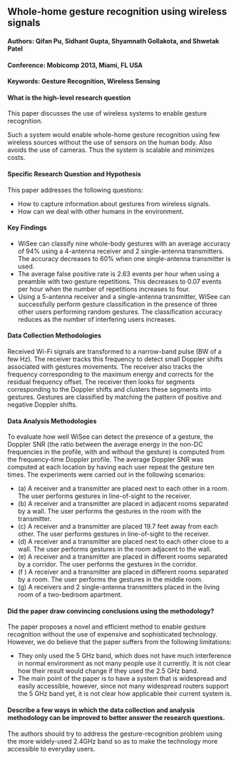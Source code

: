 ## Whole-home gesture recognition using wireless signals

#### Authors: Qifan Pu, Sidhant Gupta, Shyamnath Gollakota, and Shwetak Patel

#### Conference: Mobicomp 2013, Miami, FL USA

#### Keywords: Gesture Recognition, Wireless Sensing

#### What	is	the	high-level	research question
This paper discusses the use of wireless systems to enable gesture recognition.

Such a system would enable whole-home gesture recognition using few wireless sources without the use of sensors on the human body. Also avoids the use of cameras. Thus the system is scalable and minimizes costs. 

#### Specific Research Question and Hypothesis
This paper addresses the following questions:
- How to capture information about gestures from wireless signals.
- How can we deal with other humans in the environment.

#### Key Findings
- WiSee can classify nine whole-body gestures  with an average accuracy of 94% using a 4-antenna receiver and 2 single-antenna transmitters. The accuracy decreases to 60% when one single-antenna transmitter is used.
- The average false positive rate is 2.63 events per hour when using a preamble with two gesture repetitions. This decreases to 0.07 events per hour when the number of repetitions increases  to four.
- Using a 5-antenna receiver and a single-antenna transmitter, WiSee can successfully perform gesture classification in the presence of three other users performing random gestures. The classification accuracy reduces as the number of interfering users increases.


#### Data Collection Methodologies
Received Wi-Fi signals are transformed to a narrow-band pulse (BW of a few Hz). The receiver tracks this frequency to detect small Doppler shifts associated with gestures movements. The receiver also tracks the frequency corresponding to the maximum energy and corrects for the residual frequency offset. The receiver then looks for segments corresponding to the Doppler shifts and clusters these segments into gestures. Gestures are classified by matching the pattern of positive and negative Doppler shifts.

#### Data Analysis Methodologies
To evaluate how well WiSee can detect the presence of a gesture, the Doppler SNR (the ratio between the average energy in the non-DC frequencies in the profile, with and without the gesture) is computed from the frequency-time Doppler profile. The average Doppler SNR was computed at each location by having each user repeat the gesture ten times. The experiments were carried out in the following scenarios:
- (a) A receiver and a transmitter are placed next to each other in a room. The user performs gestures in line-of-sight to the receiver.
- (b) A receiver and a transmitter are placed in adjacent rooms separated by a wall. The user performs the gestures in the room with the transmitter.
- (c) A receiver and a transmitter are placed 19.7 feet away from each other. The user performs gestures in line-of-sight to the receiver.
- (d) A receiver and a transmitter are placed next to each other close to a wall. The user performs gestures in the room adjacent to the wall.
- (e) A receiver and a transmitter are placed in different rooms separated by a corridor. The user performs the gestures in the corridor.
- (f ) A receiver and a transmitter are placed in different rooms separated by a room. The user performs the gestures in the middle room.
- (g) A receivers and 2 single-antenna transmitters placed in the living room of a two-bedroom apartment.


#### Did	the	paper	draw	convincing	conclusions	using	the	methodology?
The paper proposes a novel and efficient method to enable gesture recognition without the use of expensive and sophisticated technology. However, we do believe that the paper suffers from the following limitations:
- They only used the 5 GHz band, which does not have much interference in normal environment as not many people use it currently. It is not clear how their result would change if they used the 2.5 GHz band.
- The main point of the paper is to have a system that is widespread and easily accessible, however, since not many widespread routers support the 5 GHz band yet, it is not clear how applicable their current system is.


#### Describe	a	few	ways	in	which	the	data	collection	and	analysis	methodology	can	be improved to	better answer	the	research questions.
The authors should try to address the gesture-recognition problem using the more widely-used 2.4GHz band so as to make the technology more accessible to everyday users.

